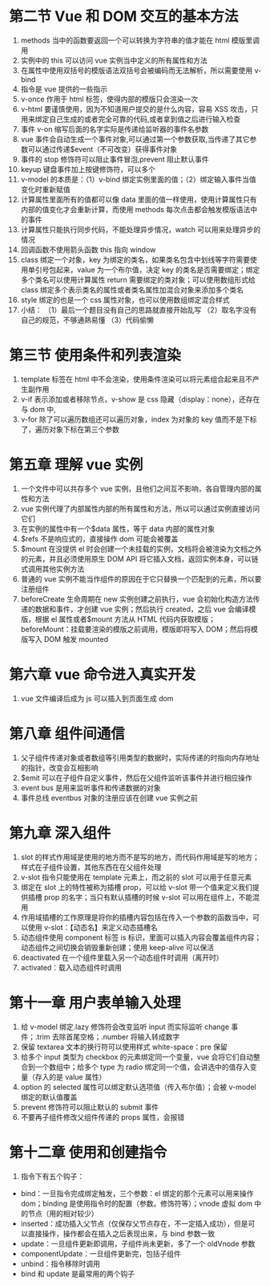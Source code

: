 # 第二节 Vue 和 DOM 交互的基本方法

1. methods 当中的函数要返回一个可以转换为字符串的值才能在 html 模版里调用
2. 实例中的 this 可以访问 vue 实例当中定义的所有属性和方法
3. 在属性中使用双括号的模版语法双括号会被编码而无法解析，所以需要使用 v-bind
4. 指令是 vue 提供的一些指示
5. v-once 作用于 html 标签，使得内部的模版只会渲染一次
6. v-html 要谨慎使用，因为不知道用户提交的是什么内容，容易 XSS 攻击，只用来绑定自己生成的或者完全可靠的代码,或者拿到值之后进行输入检查
7. 事件 v-on 缩写后面的名字实际是传递给监听器的事件名参数
8. vue 事件会自动生成一个事件对象,可以通过第一个参数获取,当传递了其它参数可以通过传递\$event（不可改变）获得事件对象
9. 事件的 stop 修饰符可以阻止事件冒泡,prevent 阻止默认事件
10. keyup 键盘事件加上按键修饰符，可以多个
11. v-model 的本质是：（1）v-bind 绑定实例里面的值；（2）绑定输入事件当值变化时重新赋值
12. 计算属性里面所有的值都可以像 data 里面的值一样使用，使用计算属性只有内部的值变化才会重新计算，而使用 methods 每次点击都会触发模版语法中的事件
13. 计算属性只能执行同步代码，不能处理异步情况，watch 可以用来处理异步的情况
14. 回调函数不使用箭头函数 this 指向 window
15. class 绑定一个对象，key 为绑定的类名，如果类名包含中划线等字符需要使用单引号包起来，value 为一个布尔值，决定 key 的类名是否需要绑定；绑定多个类名可以使用计算属性 return 需要绑定的类对象；可以使用数组形式给 class 绑定多个表示类名的属性或者类名属性加混合对象来添加多个类名
16. style 绑定的也是一个 css 属性对象，也可以使用数组绑定混合样式
17. 小结：
    （1）最后一个题目没有自己的思路就直接开始乱写
    （2）取名字没有自己的规范，不够通熟易懂
    （3）代码偷懒

# 第三节 使用条件和列表渲染

1. template 标签在 html 中不会渲染，使用条件渲染可以将元素组合起来且不产生副作用
2. v-if 表示添加或者移除节点，v-show 是 css 隐藏（display：none），还存在与 dom 中,
3. v-for 除了可以遍历数组还可以遍历对象，index 为对象的 key 值而不是下标了，遍历对象下标在第三个参数

# 第五章 理解 vue 实例

1. 一个文件中可以共存多个 vue 实例，且他们之间互不影响，各自管理内部的属性和方法
2. vue 实例代理了内部属性内部的所有属性和方法，所以可以通过实例直接访问它们
3. 在实例的属性中有一个\$data 属性，等于 data 内部的属性对象
4. \$refs 不是响应式的，直接操作 dom 可能会被覆盖
5. \$mount 在没提供 el 时会创建一个未挂载的实例，文档将会被渲染为文档之外的元素，并且必须使用原生 DOM API 将它插入文档，返回实例本身，可以链式调用其他实例方法
6. 普通的 vue 实例不能当作组件的原因在于它只替换一个匹配到的元素，所以要注册组件
7. beforeCreate 生命周期在 new 实例创建之前执行，vue 会初始化构造方法传递的数据和事件，才创建 vue 实例；然后执行 created，之后 vue 会编译模版，根据 el 属性或者\$mount 方法从 HTML 代码内获取模版；beforeMount：挂载要渲染的模版之前调用，模版即将写入 DOM；然后将模版写入 DOM 触发 mounted

# 第六章 vue 命令进入真实开发

1. vue 文件编译后成为 js 可以插入到页面生成 dom

# 第八章 组件间通信

1. 父子组件传递对象或者数组等引用类型的数据时，实际传递的时指向内存地址的指针，改变会互相影响
2. \$emit 可以在子组件自定义事件，然后在父组件监听该事件并进行相应操作
3. event bus 是用来监听事件和传递数据的对象
4. 事件总线 eventbus 对象的注册应该在创建 vue 实例之前

# 第九章 深入组件

1. slot 的样式作用域是使用的地方而不是写的地方，而代码作用域是写的地方；样式在子组件设置，其他东西在在父组件处理
2. v-slot 指令只能使用在 template 元素上，而之前的 slot 可以用于任意元素
3. 绑定在 slot 上的特性被称为插槽 prop，可以给 v-slot 带一个值来定义我们提供插槽 prop 的名字；当只有默认插槽的时候 v-slot 可以用在组件上，不能混用
4. 作用域插槽的工作原理是将你的插槽内容包括在传入一个参数的函数当中，可以使用 v-slot：【动态名】来定义动态插槽名
5. 动态组件使用 component 标签 is 标识，里面可以插入内容会覆盖组件内容；动态组件之间切换会销毁重新创建；使用 keep-alive 可以保活
6. deactivated 在一个组件里载入另一个动态组件时调用（离开时）
7. activated：载入动态组件时调用

# 第十一章 用户表单输入处理

1. 给 v-model 绑定.lazy 修饰符会改变监听 input 而实际监听 change 事件；.trim 去除首尾空格；.number 将输入转成数字
2. 保留 textarea 文本的换行符可以使用样式 white-space：pre 保留
3. 给多个 input 类型为 checkbox 的元素绑定同一个变量，vue 会将它们自动整合到一个数组中；给多个 type 为 radio 绑定同一个值，会讲选中的值存入变量（存入的是 value 属性）
4. option 的 selected 属性可以绑定默认选项值（传入布尔值）；会被 v-model 绑定的默认值覆盖
5. prevent 修饰符可以阻止默认的 submit 事件
6. 不要再子组件修改父组件传递的 props 属性，会报错

# 第十二章 使用和创建指令

1. 指令下有五个钩子：

- bind：一旦指令完成绑定触发，三个参数：el 绑定的那个元素可以用来操作 dom；binding 是使用指令时的配置（参数。修饰符等）；vnode 虚拟 dom 中的节点（用的相对较少）
- inserted：成功插入父节点（仅保存父节点存在，不一定插入成功），但是可以直接操作，操作都会在插入之后表现出来，与 bind 参数一致
- update：一旦组件更新即调用，子组件尚未更新，多了一个 oldVnode 参数
- componentUpdate：一旦组件更新完，包括子组件
- unbind：指令移除时调用
- bind 和 update 是最常用的两个钩子
